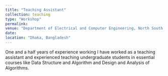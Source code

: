 ```yaml
---
title: "Teaching Assistant"
collection: teaching
type: "Workshop"
permalink: 
venue: "Department of Electrical and Computer Engineering, North South University"
date: 
location: "Dhaka, Bangladesh"
---
```


One and a half years of experience working
I have worked as a teaching assistant and experienced teaching undergraduate students in essential courses like Data Structure and Algorithm and Design and Analysis of Algorithms. 
